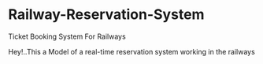 # Railway-Reservation-System
Ticket Booking System For Railways

Hey!..This a Model of a real-time reservation system working in the railways 
